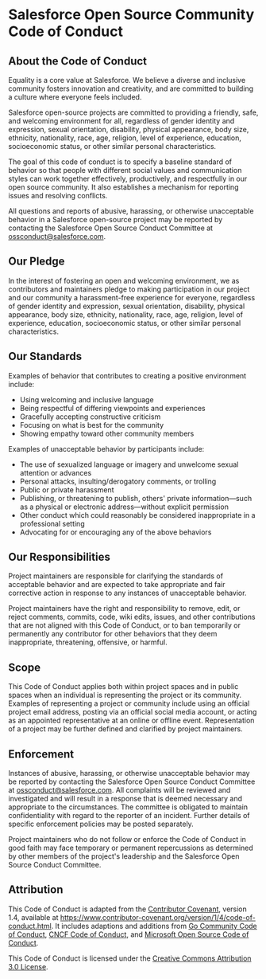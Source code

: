# Salesforce Open Source Community Code of Conduct

## About the Code of Conduct

Equality is a core value at Salesforce. We believe a diverse and inclusive community fosters innovation and creativity,
and are committed to building a culture where everyone feels included.

Salesforce open-source projects are committed to providing a friendly, safe, and welcoming environment for all,
regardless of gender identity and expression, sexual orientation, disability, physical appearance, body size, ethnicity,
nationality, race, age, religion, level of experience, education, socioeconomic status, or other similar personal
characteristics.

The goal of this code of conduct is to specify a baseline standard of behavior so that people with different social
values and communication styles can work together effectively, productively, and respectfully in our open source
community. It also establishes a mechanism for reporting issues and resolving conflicts.

All questions and reports of abusive, harassing, or otherwise unacceptable behavior in a Salesforce open-source project
may be reported by contacting the Salesforce Open Source Conduct Committee at ossconduct@salesforce.com.

## Our Pledge

In the interest of fostering an open and welcoming environment, we as contributors and maintainers pledge to making
participation in our project and our community a harassment-free experience for everyone, regardless of gender identity
and expression, sexual orientation, disability, physical appearance, body size, ethnicity, nationality, race, age,
religion, level of experience, education, socioeconomic status, or other similar personal characteristics.

## Our Standards

Examples of behavior that contributes to creating a positive environment include:

- Using welcoming and inclusive language
- Being respectful of differing viewpoints and experiences
- Gracefully accepting constructive criticism
- Focusing on what is best for the community
- Showing empathy toward other community members

Examples of unacceptable behavior by participants include:

- The use of sexualized language or imagery and unwelcome sexual attention or advances
- Personal attacks, insulting/derogatory comments, or trolling
- Public or private harassment
- Publishing, or threatening to publish, others' private information—such as a physical or electronic address—without
  explicit permission
- Other conduct which could reasonably be considered inappropriate in a professional setting
- Advocating for or encouraging any of the above behaviors

## Our Responsibilities

Project maintainers are responsible for clarifying the standards of acceptable behavior and are expected to take
appropriate and fair corrective action in response to any instances of unacceptable behavior.

Project maintainers have the right and responsibility to remove, edit, or reject comments, commits, code, wiki edits,
issues, and other contributions that are not aligned with this Code of Conduct, or to ban temporarily or permanently any
contributor for other behaviors that they deem inappropriate, threatening, offensive, or harmful.

## Scope

This Code of Conduct applies both within project spaces and in public spaces when an individual is representing the
project or its community. Examples of representing a project or community include using an official project email
address, posting via an official social media account, or acting as an appointed representative at an online or offline
event. Representation of a project may be further defined and clarified by project maintainers.

## Enforcement

Instances of abusive, harassing, or otherwise unacceptable behavior may be reported by contacting the Salesforce Open
Source Conduct Committee at ossconduct@salesforce.com. All complaints will be reviewed and investigated and will result
in a response that is deemed necessary and appropriate to the circumstances. The committee is obligated to maintain
confidentiality with regard to the reporter of an incident. Further details of specific enforcement policies may be
posted separately.

Project maintainers who do not follow or enforce the Code of Conduct in good faith may face temporary or permanent
repercussions as determined by other members of the project's leadership and the Salesforce Open Source Conduct
Committee.

## Attribution

This Code of Conduct is adapted from the [Contributor Covenant][contributor-covenant-home], version 1.4, available at
https://www.contributor-covenant.org/version/1/4/code-of-conduct.html. It includes adaptions and additions from [Go
Community Code of Conduct][golang-coc], [CNCF Code of Conduct][cncf-coc], and [Microsoft Open Source Code of
Conduct][microsoft-coc].

This Code of Conduct is licensed under the [Creative Commons Attribution 3.0 License][cc-by-3-us].

[contributor-covenant-home]: https://www.contributor-covenant.org 'https://www.contributor-covenant.org/'
[golang-coc]: https://golang.org/conduct
[cncf-coc]: https://github.com/cncf/foundation/blob/master/code-of-conduct.md
[microsoft-coc]: https://opensource.microsoft.com/codeofconduct/
[cc-by-3-us]: https://creativecommons.org/licenses/by/3.0/us/
